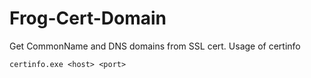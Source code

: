 # Frog-Cert-Domain
Get CommonName and DNS domains from SSL cert.
Usage of certinfo

    certinfo.exe <host> <port>

